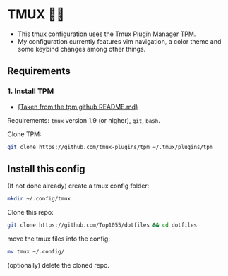 # TMUX 👨‍💻
- This tmux configuration uses the Tmux Plugin Manager [TPM](https://github.com/tmux-plugins/tpm).
- My configuration currently features vim navigation, a color theme and some keybind changes among other things.

## Requirements
### 1. Install TPM
- [(Taken from the tpm github README.md)](https://github.com/tmux-plugins/tpm#readme)

Requirements: `tmux` version 1.9 (or higher), `git`, `bash`.

Clone TPM:
```bash
git clone https://github.com/tmux-plugins/tpm ~/.tmux/plugins/tpm
```

## Install this config
(If not done already) create a tmux config folder:
```bash
mkdir ~/.config/tmux
```

Clone this repo:
```bash
git clone https://github.com/Top1055/dotfiles && cd dotfiles
```

move the tmux files into the config:
```bash
mv tmux ~/.config/
```

(optionally) delete the cloned repo.